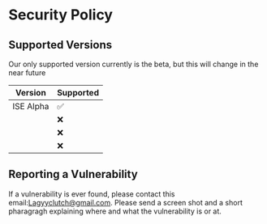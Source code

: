# Security Policy

## Supported Versions

Our only supported version currently  is the beta, but this will change in the near future

| Version | Supported          |
| ------- | ------------------ |
| ISE Alpha| :white_check_mark: |
|   | :x:                |
|   | :x: |
|   | :x:                |

## Reporting a Vulnerability


If a vulnerability is ever found, please contact this email:Lagyyclutch@gmail.com.
Please send a screen shot and a short pharagragh explaining where and what the vulnerability is or at. 
